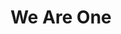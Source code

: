 ---
pid: pt364
title: We Are One
location_transcription: 3rd+Lehigh American St
coordinates: "[-75.136347311775, 39.991621322803]"
zipcode: '19125'
gen_neighborhood: River Wards
neighborhood: Fishtown,Kensington
outside_phl: 
age: '67'
age_range: 60-69
instagram: 
image_file_name: pt_364.jpg
proposal_transcription: Someway to proclaim Phila. as as gift to limits for all as
  a sanctuary city
topic: 
topic_summary: '0'
type: Other No Form
keywords_other: 
credit: Jane Field ssj
image_labels: 
twitter: 
facebook: 
permalink: "/monuments/pt364/"
layout: item-page
---